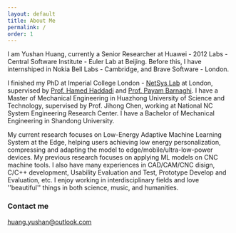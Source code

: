 ```yaml
---
layout: default
title: About Me
permalink: /
order: 1
---
```


I am Yushan Huang, currently a Senior Researcher at Huawei - 2012 Labs - Central Software Institute - Euler Lab at Beijing. Before this, I have internshiped in Nokia Bell Labs - Cambridge, and Brave Software - London.


I finished my PhD at Imperial College London - [NetSys Lab](https://netsys.doc.ic.ac.uk/index.html) at London, supervised by [Prof. Hamed Haddadi](https://www.imperial.ac.uk/people/h.haddadi) and [Prof. Payam Barnaghi](https://www.imperial.ac.uk/people/p.barnaghi). I have a Master of Mechanical Engineering in Huazhong University of Science and Technology, supervised by Prof. Jihong Chen, working at National NC System Engineering Research Center. I have a Bachelor of Mechanical Engineering in Shandong University.


My current research focuses on Low-Energy Adaptive Machine Learning System at the Edge, helping users achieving low energy personalization, compressing and adapting the model to edge/mobile/ultra-low-power devices. My previous research focuses on applying ML models on CNC machine tools. I also have many experiences in CAD/CAM/CNC disign, C/C++ development, Usability Evaluation and Test, Prototype Develop and Evaluation, etc. I enjoy working in interdisciplinary fields and love ''beautiful'' things in both science, music, and humanities.


<!-- ### Selected Papers

**Fan Mo**, Hamed Haddadi, Kleomenis Katevas, Eduard Marin, Diego Perino, Nicolas Kourtellis. "PPFL: Privacy-preserving Federated Learning with Trusted Execution Environments." Accepted to *[ACM MobiSys 2021](https://www.sigmobile.org/mobisys/2021/), Mars, Solar System, Milky Way, June 2021.* [Paper](http://arxiv.org/abs/2104.14380), [GetMobile Highlight](https://dl.acm.org/doi/abs/10.1145/3529706.3529715), [Codes](https://github.com/mofanv/PPFL), [Teaser Video](https://www.youtube.com/watch?v=pBtsA0NGDzs), [Full Video](https://www.youtube.com/watch?v=r5yxjo5V1L8) (**Best Paper Award!**)

**Fan Mo**, Ali Shahin Shamsabadi, Kleomenis Katevas, Soteris Demetriou, Ilias Leontiadis, Andrea Cavallaro, Hamed Haddadi. "DarkneTZ: Towards Model Privacy on the Edge using Trusted Execution Environments". *[ACM MobiSys 2020](https://www.sigmobile.org/mobisys/2020/), Toronto, Canada, June 2020.* [arXiv](https://arxiv.org/abs/2004.05703), [Codes](https://github.com/mofanv/darknetp), [Video](https://www.youtube.com/watch?v=mEAlONq3MU4) (Acceptance Rate: 19.4%)

**Fan Mo**, and Jia Zhou. "Adapting smartwatch interfaces to hand gestures during movements: Offset models and the C-shaped pattern of tapping". *Journal of Ambient Intelligence and Humanized Computing (2020)*. [Paper](https://rdcu.be/b7Du5), [Code and data](https://github.com/mofanv/use-smartwatch-movement), [Invention Grant - Eng.](https://patents.google.com/patent/CN108446019B/en) , [发明专利 - 中文](https://patentimages.storage.googleapis.com/95/6a/8f/1fefc3e194b5a6/CN108446019B.pdf)

**Fan Mo**, Jia Zhou, Michal Kosinski, and David Stillwell. "Usage patterns and social circles on Facebook among elderly people with diverse personality traits." *Educational Gerontology* 44, no. 4 (2018): 265-275. [paper](https://www.tandfonline.com/doi/abs/10.1080/03601277.2018.1459088) -->


<!--### Scholarships/Awards

* 2019-2021 CSC-IC Scholarships
* 2019 [Imperial-TUM Global Fellows Programme: Cities of the Future](https://www.imperial.ac.uk/study/pg/graduate-school/global-fellows-programme/imperial-tum-global-fellows-programme/)
* 2018 Li-xin Tang Overseas Scholarships at Imperial College London (Both tuition fees and living costs are covered)
* 2017 Outstanding Graduate Thesis Award (Research on the interactive design of motion-adaptive for smartwatches)
* 2015 Outstanding Undergraduate Thesis Award
* 2012-2018 Many Student Scholarships (e.g. National Scholarship, Li-xin Tang Scholarship, etc.) multiple times. Thanks for their generous supports to the early age of my study.
-->

### Contact me

[huang.yushan@outlook.com](mailto:huang.yushan@outlook.com)
